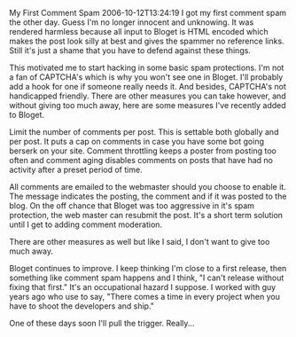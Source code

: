 My First Comment Spam
2006-10-12T13:24:19
I got my first comment spam the other day. Guess I'm no longer innocent and unknowing. It was rendered harmless because all input to Bloget is HTML encoded which makes the post look silly at best and gives the spammer no reference links. Still it's just a shame that you have to defend against these things.

This motivated me to start hacking in some basic spam protections. I'm not a fan of CAPTCHA's which is why you won't see one in Bloget. I'll probably add a hook for one if someone really needs it. And besides, CAPTCHA's not handicapped friendly. There are other measures you can take however, and without giving too much away, here are some measures I've recently added to Bloget.

Limit the number of comments per post. This is settable both globally and per post. It puts a cap on comments in case you have some bot going berserk on your site. Comment throttling keeps a poster from posting too often and comment aging disables comments on posts that have had no activity after a preset period of time.

All comments are emailed to the webmaster should you choose to enable it. The message indicates the posting, the comment and if it was posted to the blog. On the off chance that Bloget was too aggressive in it's spam protection, the web master can resubmit the post. It's a short term solution until I get to adding comment moderation. 

There are other measures as well but like I said, I don't want to give too much away.

Bloget continues to improve. I keep thinking I'm close to a first release, then something like comment spam happens and I think, "I can't release without fixing that first." It's an occupational hazard I suppose. I worked with guy years ago who use to say, "There comes a time in every project when you have to shoot the developers and ship."

One of these days soon I'll pull the trigger. Really...
